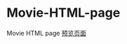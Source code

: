 # Movie-HTML-page
Movie HTML page
<a href="https://paddypan520.github.io/Movie-HTML-page/">预览页面</a>
